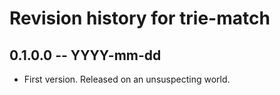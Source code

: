 # Revision history for trie-match

## 0.1.0.0 -- YYYY-mm-dd

* First version. Released on an unsuspecting world.

